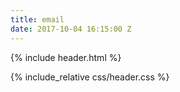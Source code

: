 ```yaml
---
title: email
date: 2017-10-04 16:15:00 Z
---
```


{% include header.html %}

{% include_relative css/header.css %}
